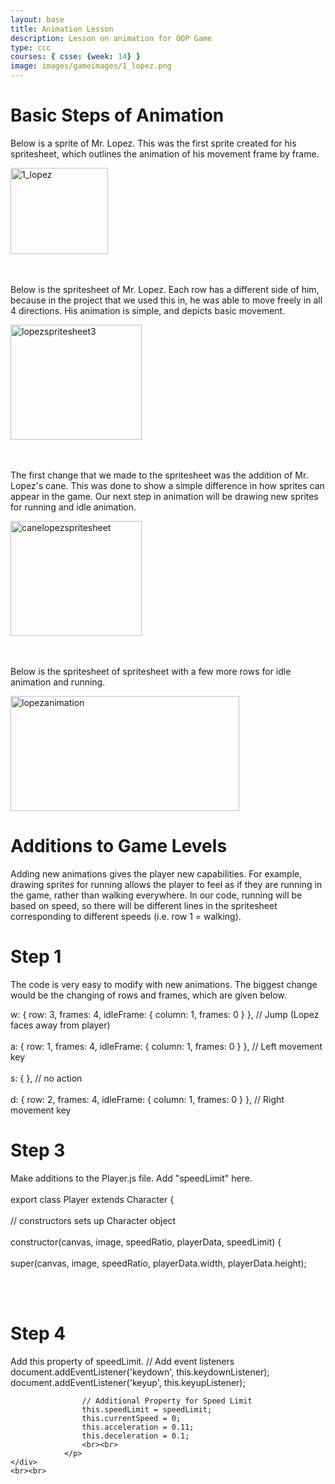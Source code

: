 ```yaml
---
layout: base
title: Animation Lesson
description: Lesson on animation for OOP Game
type: ccc
courses: { csse: {week: 14} }
image: images/gameimages/1_lopez.png
---
```

<div>
    <div>
        <h1>Basic Steps of Animation</h1>
        <p>
            Below is a sprite of Mr. Lopez. This was the first sprite created for his spritesheet, which outlines the animation of his movement frame by frame.
        </p>
        <img src="{{ site.baseurl }}/images/gameimages/1_lopez.png" alt="1_lopez" style="height: 138px; width: 156px">
    </div>
    <br><br>
    <div>
        <p>
            Below is the spritesheet of Mr. Lopez. Each row has a different side of him, because in the project that we used this in, he was able to move freely in all 4 directions. His animation is simple, and depicts basic movement. 
        </p>
        <img src="{{ site.baseurl }}/images/gameimages/lopezspritesheet3.png" alt="lopezspritesheet3" style="height: 184px; width: 210px;">
    </div>
    <br><br>
    <div>
        <p>
        The first change that we made to the spritesheet was the addition of Mr. Lopez's cane. This was done to show a simple difference in how sprites can appear in the game. Our next step in animation will be drawing new sprites for running and idle animation. 
        </p>
        <img src="{{ site.baseurl }}/images/gameimages/canelopezspritesheet.png" alt="canelopezspritesheet" style="height: 184px; width: 210px">
    </div>
    <br><br>
    <div>
        <p>
        Below is the spritesheet of spritesheet with a few more rows for idle animation and running.
        </p>
        <img src="{{ site.baseurl }}/images/gameimages/lopezanimation.png" alt="lopezanimation" style="height: 184px; width: 366px">
    </div>
    <div>
        <h1>Additions to Game Levels</h1>
            <p>
                Adding new animations gives the player new capabilities. For example, drawing sprites for running allows the player to feel as if they are running in the game, rather than walking everywhere. In our code, running will be based on speed, so there will be different lines in the spritesheet corresponding to different speeds (i.e. row 1 = walking).
            </p>
    </div>
    <div>
        <h1>Step 1</h1>
            <p>
                The code is very easy to modify with new animations. The biggest change would be the changing of rows and frames, which are given below.
            </p>
            <p>
                w: { row: 3, frames: 4, idleFrame: { column: 1, frames: 0 } }, // Jump (Lopez faces away from player)
                    <br><br>
	            a: { row: 1, frames: 4, idleFrame: { column: 1, frames: 0 } }, // Left movement key
                    <br><br>
                    s: { }, // no action
                    <br><br>
	            d: { row: 2, frames: 4, idleFrame: { column: 1, frames: 0 } }, // Right movement key
            </p>
    </div>
    <div>
        <h1>Step 3</h1>
            <p>
                Make additions to the Player.js file. Add "speedLimit" here.
            <br><br>
                export class Player extends Character {
                    <br><br>
            // constructors sets up Character object 
            <br><br>
                constructor(canvas, image, speedRatio, playerData, speedLimit) {
                    <br><br>
                    super(canvas, image, speedRatio, playerData.width, playerData.height);
            </p>
            <br><br>
            <h1> Step 4</h1>
                <p>
                    Add this property of speedLimit.
                    // Add event listeners
                    document.addEventListener('keydown', this.keydownListener);
                    document.addEventListener('keyup', this.keyupListener);

                    // Additional Property for Speed Limit
                    this.speedLimit = speedLimit;
                    this.currentSpeed = 0;
                    this.acceleration = 0.11;
                    this.deceleration = 0.1;
                    <br><br>
                </p>
    </div>
    <br><br>